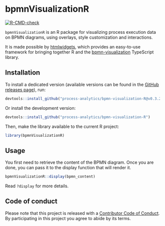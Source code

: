 <!-- This page is processed by pkgdown to create the home page of the HTML documentation -->

# bpmnVisualizationR

<!-- badges: start -->
[![R-CMD-check](https://github.com/process-analytics/bpmn-visualization-R/workflows/R-CMD-check/badge.svg)](https://github.com/process-analytics/bpmn-visualization-R/actions/workflows/R-CMD-check.yaml)
<!-- badges: end -->


<!-- duplicated with README.md -->
`bpmnVisualizationR` is an R package for visualizing process execution data on BPMN diagrams, using overlays, style customization and interactions.

It is made possible by [htmlwidgets](http://www.htmlwidgets.org/), which provides an easy-to-use framework for bringing together R and the [bpmn-visualization](https://github.com/process-analytics/bpmn-visualization-js) TypeScript library.
<!-- END OF duplicated with README.md -->


<!-- duplicated with README.md -->
## Installation

To install a dedicated version (available versions can be found in the [GitHub releases page](https://github.com/process-analytics/bpmn-visualization-R/releases)), run:
```r
devtools::install_github("process-analytics/bpmn-visualization-R@v0.3.2")
```

Or install the development version:
```r
devtools::install_github("process-analytics/bpmn-visualization-R")
```

Then, make the library available to the current R project:
```r
library(bpmnVisualizationR)
```
<!-- END OF duplicated with README.md -->


## Usage

You first need to retrieve the content of the BPMN diagram. Once you are done, you can pass it to the display function
that will render it.

```r
bpmnVisualizationR::display(bpmn_content)
```

Read `?display` for more details.


## Code of conduct

Please note that this project is released with a [Contributor Code of Conduct](https://github.com/process-analytics/.github/blob/main/CODE_OF_CONDUCT.md).
By participating in this project you agree to abide by its terms.
